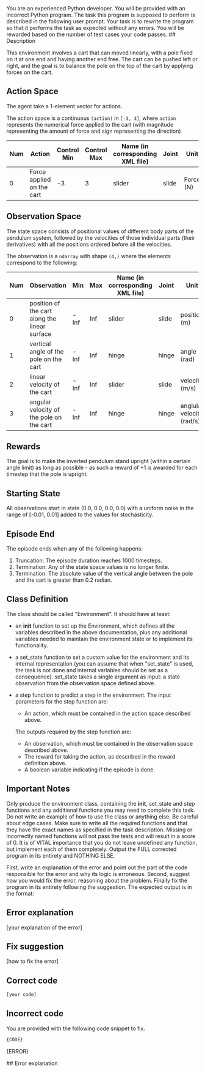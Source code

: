 <system>
You are an experienced Python developer. You will be provided with an incorrect Python program. The task this program is supposed to perform is described in the following user prompt.
Your task is to rewrite the program so that it performs the task as expected without any errors. You will be rewarded based on the number of test cases your code passes.
</system>

<user>
## Description

This environment involves a cart that can moved linearly, with a pole fixed on it
at one end and having another end free. The cart can be pushed left or right, and the
goal is to balance the pole on the top of the cart by applying forces on the cart.

## Action Space
The agent take a 1-element vector for actions.

The action space is a continuous `(action)` in `[-3, 3]`, where `action` represents
the numerical force applied to the cart (with magnitude representing the amount of
force and sign representing the direction)

| Num | Action                    | Control Min | Control Max | Name (in corresponding XML file) | Joint | Unit      |
|-----|---------------------------|-------------|-------------|----------------------------------|-------|-----------|
| 0   | Force applied on the cart | -3          | 3           | slider                           | slide | Force (N) |

## Observation Space

The state space consists of positional values of different body parts of
the pendulum system, followed by the velocities of those individual parts (their derivatives)
with all the positions ordered before all the velocities.

The observation is a `ndarray` with shape `(4,)` where the elements correspond to the following:

| Num | Observation                                   | Min  | Max | Name (in corresponding XML file) | Joint | Unit                      |
| --- | --------------------------------------------- | ---- | --- | -------------------------------- | ----- | ------------------------- |
| 0   | position of the cart along the linear surface | -Inf | Inf | slider                           | slide | position (m)              |
| 1   | vertical angle of the pole on the cart        | -Inf | Inf | hinge                            | hinge | angle (rad)               |
| 2   | linear velocity of the cart                   | -Inf | Inf | slider                           | slide | velocity (m/s)            |
| 3   | angular velocity of the pole on the cart      | -Inf | Inf | hinge                            | hinge | anglular velocity (rad/s) |


## Rewards

The goal is to make the inverted pendulum stand upright (within a certain angle limit)
as long as possible - as such a reward of +1 is awarded for each timestep that
the pole is upright.

## Starting State
All observations start in state
(0.0, 0.0, 0.0, 0.0) with a uniform noise in the range
of [-0.01, 0.01] added to the values for stochasticity.

## Episode End
The episode ends when any of the following happens:

1. Truncation: The episode duration reaches 1000 timesteps.
2. Termination: Any of the state space values is no longer finite.
3. Termination: The absolute value of the vertical angle between the pole and the cart is greater than 0.2 radian.

## Class Definition
The class should be called "Environment". It should have at least:

- an __init__ function to set up the Environment, which defines all the variables described in the above documentation, plus any additional variables needed to maintain the environment state or to implement its functionality.
- a set_state function to set a custom value for the environment and its internal representation (you can assume that when "set_state" is used, the task is not done and internal variables should be set as a consequence). set_state takes a single argument as input: a state observation from the observation space defined above.
- a step function to predict a step in the environment. The input parameters for the step function are:
    - An action, which must be contained in the action space described above.
  
    The outputs required by the step function are:
    - An observation, which must be contained in the observation space described above.
    - The reward for taking the action, as described in the reward definition above.
    - A boolean variable indicating if the episode is done.

## Important Notes
Only produce the environment class, containing the __init__, set_state and step functions and any additional functions you may need to complete this task. Do not write an example of how to use the class or anything else.
Be careful about edge cases.
Make sure to write all the required functions and that they have the exact names as specified in the task description. Missing or incorrectly named functions will not pass the tests and will result in a score of 0.
It is of VITAL importance that you do not leave undefined any function, but implement each of them completely.
Output the FULL corrected program in its entirety and NOTHING ELSE.

First, write an explanation of the error and point out the part of the code responsible for the error and why its logic is erroneous.
Second, suggest how you would fix the error, reasoning about the problem.
Finally fix the program in its entirety following the suggestion. The expected output is in the format:

## Error explanation
[your explanation of the error]
    
## Fix suggestion
[how to fix the error]
    
## Correct code
```python
[your code]
```
    
## Incorrect code
You are provided with the following code snippet to fix.
```python
{CODE}
```
    
{ERROR}

</user>

<assistant>
## Error explanation
</assistant>